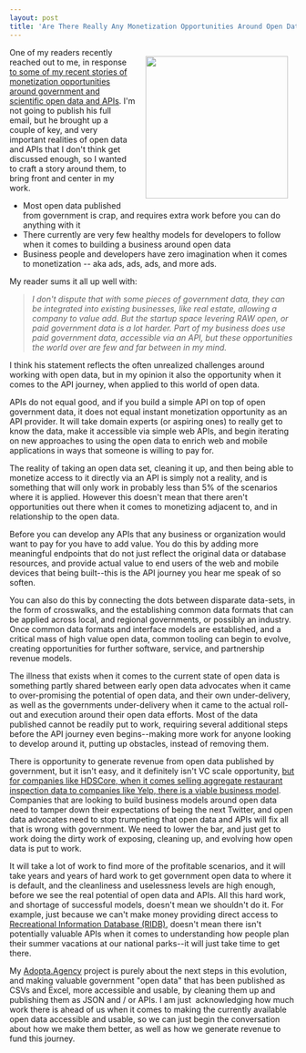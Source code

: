 ```yaml
---
layout: post
title: 'Are There Really Any Monetization Opportunities Around Open Data And APIs?'
---
```

<p><img style="padding: 15px;" src="https://s3.amazonaws.com/kinlane-productions/bw-icons/bw-api-monetization-strategy.png" alt="" width="250" align="right" /></p>
<p>One of my readers recently reached out to me, in response <a href="http://apievangelist.com/2015/09/08/catching-my-breath-on-my-api-monetization-ramblings-before-i-enter-into-some-new-conversations/">to some of my recent stories of monetization opportunities around government and scientific open data and APIs</a>. I'm not going to publish his full email, but he brought&nbsp;up a couple of key, and very important realities of open data and APIs that I don't think get discussed enough, so I wanted to craft a story around them, to bring front and center in my work.</p>
<ul>
<li>Most open data published from government is crap, and requires extra work before you can do anything with it</li>
<li>There currently are very few healthy models for developers to follow when it comes to building a business around open data</li>
<li>Business people and developers have zero imagination when it comes to monetization -- aka ads, ads, ads, and more ads.</li>
</ul>
<p>My reader sums it all up well with:</p>
<blockquote>
<p><em>I don't dispute that with some pieces of government data, they can be  integrated into existing businesses, like real estate, allowing a  company to value add. But the startup space levering RAW open, or paid  government data is a lot harder. Part of my business does use paid  government data, accessible via an API, but these opportunities the  world over are few and far between in my mind.</em></p>
</blockquote>
<p>I think his statement reflects the often unrealized challenges around working with open data, but in my opinion it also the opportunity when it comes to the API journey, when applied to this world of open data.</p>
<p>APIs do not equal good, and if you build a simple API on top of open government data, it does not equal instant monetization  opportunity as an API provider. It will take domain experts (or aspiring ones) to really get to know  the data, make it accessible via simple web APIs, and begin iterating  on new approaches to using the open data to enrich web and mobile applications in ways that someone is willing to pay for.</p>
<p>The reality of taking an open data set, cleaning it up, and then  being able to monetize access to it directly via an API is simply not a reality,  and is something that will only work in probably less than 5% of the  scenarios where it is applied. However this doesn't mean that there aren't opportunities out there when it comes to monetizing adjacent to, and in relationship to the open data.</p>
<p>Before you can develop any APIs that any business or organization would want to pay for you have to add value. You do this by adding more meaningful endpoints that do not just reflect the original data or database resources, and provide actual value to end users of the web and mobile devices that being built--this is the API journey you hear me speak of so soften.</p>
<p>You can also do this by connecting the dots between disparate data-sets, in the form of crosswalks, and the establishing common data formats that can be applied across local, and regional governments, or possibly an industry. Once common data formats and interface models are established, and a critical mass of high value open data, common tooling can begin to evolve, creating opportunities for further software, service, and partnership revenue models.</p>
<p>The illness that exists when it comes to the current state of open data is something partly shared between early open data advocates when it came to over-promising the potential of open data, and their own under-delivery, as well as the governments under-delivery when it came to the actual roll-out and execution around their open data efforts. Most of the data published cannot be readily put to work, requiring several additional steps before the API journey even begins--making more work for anyone looking to develop around it, putting up obstacles, instead of removing them.</p>
<p>There is opportunity to generate revenue from open data published by government, but it isn't easy, and it definitely isn't VC scale opportunity, <a href="http://hdscores.com/">but for companies like HDSCore, when it comes selling aggregate restaurant inspection data to companies like Yelp, there is a viable business model</a>. Companies that are looking to build business models around open data need to tamper down their expectations of being the next Twitter, and open data advocates need to stop trumpeting that open data and APIs will fix all that is wrong with government. We need to lower the bar, and just get to work doing the dirty work of exposing, cleaning up, and evolving how open data is put to work.</p>
<p>It will take a lot of work to find more of the profitable scenarios, and it will take years and years of hard work to get government open data to where it is default, and the cleanliness and uselessness levels are high enough, before we see the real potential of open data and APIs. All this hard work, and shortage of successful models, doesn't mean we shouldn't do it. For example, just because we can't make money providing direct access to <a href="http://apievangelist.com/2015/08/24/setting-a-precedent-when-charging-for-high-volume-access-to-government-apis/">Recreational Information Database (RIDB),</a> doesn't mean there isn't potentially valuable APIs when it comes to understanding how people plan their summer vacations at our national parks--it will just take time to get there.</p>
<p>My <a href="http://adopta.agency">Adopta.Agency</a> project is purely about the next steps in this evolution, and making valuable government "open data" that has been published as CSVs and Excel, more accessible and usable, by cleaning them up and publishing them as JSON and / or APIs. I am just &nbsp;acknowledging how much work there is ahead of us when it comes to making the currently available open data accessible and usable, so we can just begin the conversation about how we make them better, as well as how we generate revenue to fund this journey.</p>